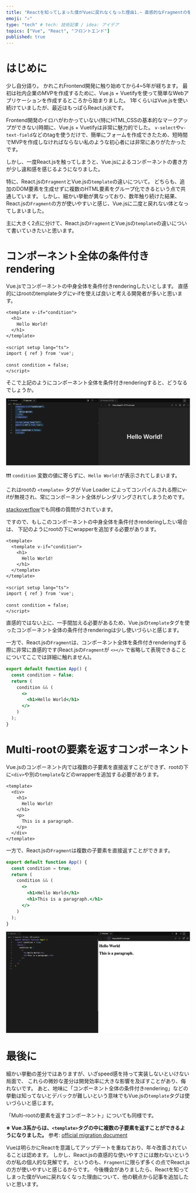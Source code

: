 ```yaml
---
title: "Reactを知ってしまった僕がVueに戻れなくなった理由1.~ 直感的なFragmentの挙動 ~"
emoji: "⚛️"
type: "tech" # tech: 技術記事 / idea: アイデア
topics: ["Vue", "React", "フロントエンド"]
published: true
---
```


# はじめに
少し自分語り。
かれこれFrontend開発に触り始めてから4~5年が経ちます。
最初は社内企業のMVPを作成するために、Vue.js + Vuetifyを使って簡単なWebアプリケーションを作成するところから始まりました。
1年くらいはVue.jsを使い続けていましたが、最近はもっぱらReact.js派です。

Frontend開発のイロハがわかっていない(特にHTML,CSSの基本的なマークアップができない)時期に、Vue.js + Vuetifyは非常に魅力的でした。
`v-select`や`v-text-field`などのtagを使うだけで、簡単にフォームを作成できたため、短時間でMVPを作成しなければならない私のような初心者には非常にありがたかったです。

しかし、一度React.jsを触ってしまうと、Vue.jsによるコンポーネントの書き方が少し違和感を感じるようになりました。

特に、React.jsの`Fragment`とVue.jsの`template`の違いについて。
どちらも、追加のDOM要素を生成せずに複数のHTML要素をグループ化できるという点で共通しています。
しかし、細かい挙動が異なっており、数年触り続けた結果、React.jsの`Fragment`の方が使いやすいと感じ、Vue.jsに二度と戻れない体となってしまいました。

主に大きく2点に分けて、React.jsの`Fragment`とVue.jsの`template`の違いについて書いていきたいと思います。



# コンポーネント全体の条件付きrendering

Vue.jsでコンポーネントの中身全体を条件付きrenderingしたいとします。
直感的にはrootのtemplateタグにv-ifを使えば良いと考える開発者が多いと思います。

```vue
<template v-if="condition">
  <h1>
    Hello World!
  </h1>
</template>

<script setup lang="ts">
import { ref } from 'vue';

const condition = false;
</script>
```

そこで上記のようにコンポーネント全体を条件付きrenderingすると、どうなるでしょうか。


![alt text](/images/doc14/image.png)


❗❗❗ `condition` 変数の値に寄らずに、`Hello World!`が表示されてしまいます。

これはrootの `<template>` タグが Vue Loader によってコンパイルされる際にv-ifが無視され、常にコンポーネント全体がレンダリングされてしまうためです。

[stackoverflow](https://stackoverflow.com/questions/47459404/v-if-on-a-component-template-tag)でも同様の質問がされています。

ですので、もしこのコンポーネントの中身全体を条件付きrenderingしたい場合は、
下記のようにrootの下にwrapperを追加する必要があります。

```vue
<template>
  <template v-if="condition">
    <h1>
      Hello World!
    </h1>
  </template>  
</template>

<script setup lang="ts">
import { ref } from 'vue';

const condition = false;
</script>
```

直感的ではない上に、一手間加える必要があるため、Vue.jsの`template`タグを使ったコンポーネント全体の条件付きrenderingは少し使いづらいと感じます。

一方で、React.jsの`Fragment`は、コンポーネント全体を条件付きrenderingする際に非常に直感的です(React.jsの`Fragment`が `<></>` で省略して表現できることについてここでは詳細に触れません)。

```jsx
export default function App() {
  const condition = false;
  return (
    condition && (
      <>
        <h1>Hello World</h1>
      </>
    )
  );
}
```



# Multi-rootの要素を返すコンポーネント

Vue.jsのコンポーネント内では複数の子要素を直接返すことができず、rootの下に`<div>`や別の`template`などのwrapperを追加する必要があります。

```vue
<template>
  <div>
    <h1>
      Hello World!
    </h1>
    <p>
      This is a paragraph.
    </p>
  </div>
</template>
```

一方で、React.jsの`Fragment`は複数の子要素を直接返すことができます。

```jsx
export default function App() {
  const condition = true;
  return (
    condition && (
      <>
        <h1>Hello World</h1>
        <h1>This is a paragraph.</h1>
      </>
    )
  );
}
```




![alt text](/images/doc14/image-1.png)



# 最後に

細かい挙動の差分ではありますが、いざspeed感を持って実装しないといけない局面で、
これらの微妙な差分は開発効率に大きな影響を及ぼすことがあり、侮れないです。
あと、地味に「コンポーネント全体の条件付きrendering」などの挙動は知ってないとデバックが難しいという意味でもVue.jsの`template`タグは使いづらいと感じます。


「Multi-rootの要素を返すコンポーネント」についても同様です。

**※ Vue.3系からは、`<template>`タグの中に複数の子要素を返すことができるようになりました。**
参考: [official migration document](https://v3-migration.vuejs.org/new/fragments#:~:text=In%20Vue%203%2C%20components%20now%20have%20official%20support%20for%20multi%2Droot%20node%20components%2C%20i.e.%2C%20fragments!)

Vueは明らかにReactを意識してアップデートを重ねており、年々改善されていることは認めます。
しかし、React.jsの直感的な使いやすさには敵わないというのが私の個人的な見解です。
というのも、`Fragment`に限らず多くの点でReact.jsの方が使いやすいと感じるからです。
今後機会がありましたら、Reactを知ってしまった僕がVueに戻れなくなった理由について、他の観点から記事を追加したいと思います。